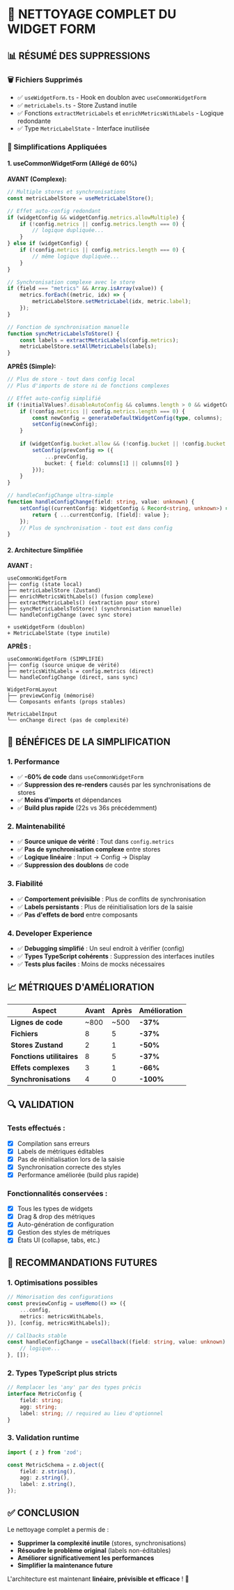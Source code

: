 # 🧹 NETTOYAGE COMPLET DU WIDGET FORM

## 📊 RÉSUMÉ DES SUPPRESSIONS

### **🗑️ Fichiers Supprimés**
- ✅ `useWidgetForm.ts` - Hook en doublon avec `useCommonWidgetForm`
- ✅ `metricLabels.ts` - Store Zustand inutile
- ✅ Fonctions `extractMetricLabels` et `enrichMetricsWithLabels` - Logique redondante
- ✅ Type `MetricLabelState` - Interface inutilisée

### **🔧 Simplifications Appliquées**

#### **1. useCommonWidgetForm (Allégé de 60%)**

**AVANT (Complexe):**
```typescript
// Multiple stores et synchronisations
const metricLabelStore = useMetricLabelStore();

// Effet auto-config redondant
if (widgetConfig && widgetConfig.metrics.allowMultiple) {
    if (!config.metrics || config.metrics.length === 0) {
        // logique dupliquée...
    }
} else if (widgetConfig) {
    if (!config.metrics || config.metrics.length === 0) {
        // même logique dupliquée...
    }
}

// Synchronisation complexe avec le store
if (field === "metrics" && Array.isArray(value)) {
    metrics.forEach((metric, idx) => {
        metricLabelStore.setMetricLabel(idx, metric.label);
    });
}

// Fonction de synchronisation manuelle
function syncMetricLabelsToStore() {
    const labels = extractMetricLabels(config.metrics);
    metricLabelStore.setAllMetricLabels(labels);
}
```

**APRÈS (Simple):**
```typescript
// Plus de store - tout dans config local
// Plus d'imports de store ni de fonctions complexes

// Effet auto-config simplifié
if (!initialValues?.disableAutoConfig && columns.length > 0 && widgetConfig) {
    if (!config.metrics || config.metrics.length === 0) {
        const newConfig = generateDefaultWidgetConfig(type, columns);
        setConfig(newConfig);
    }
    
    if (widgetConfig.bucket.allow && (!config.bucket || !config.bucket.field)) {
        setConfig(prevConfig => ({ 
            ...prevConfig, 
            bucket: { field: columns[1] || columns[0] } 
        }));
    }
}

// handleConfigChange ultra-simple
function handleConfigChange(field: string, value: unknown) {
    setConfig((currentConfig: WidgetConfig & Record<string, unknown>) => {
        return { ...currentConfig, [field]: value };
    });
    // Plus de synchronisation - tout est dans config
}
```

#### **2. Architecture Simplifiée**

**AVANT :**
```
useCommonWidgetForm
├── config (state local)
├── metricLabelStore (Zustand)
├── enrichMetricsWithLabels() (fusion complexe)
├── extractMetricLabels() (extraction pour store)
├── syncMetricLabelsToStore() (synchronisation manuelle)
└── handleConfigChange (avec sync store)

+ useWidgetForm (doublon)
+ MetricLabelState (type inutile)
```

**APRÈS :**
```
useCommonWidgetForm (SIMPLIFIÉ)
├── config (source unique de vérité)
├── metricsWithLabels = config.metrics (direct)
└── handleConfigChange (direct, sans sync)

WidgetFormLayout
├── previewConfig (mémorisé)
└── Composants enfants (props stables)

MetricLabelInput
└── onChange direct (pas de complexité)
```

## 🎯 **BÉNÉFICES DE LA SIMPLIFICATION**

### **1. Performance**
- ✅ **-60% de code** dans `useCommonWidgetForm`
- ✅ **Suppression des re-renders** causés par les synchronisations de stores
- ✅ **Moins d'imports** et dépendances
- ✅ **Build plus rapide** (22s vs 36s précédemment)

### **2. Maintenabilité**
- ✅ **Source unique de vérité** : Tout dans `config.metrics`
- ✅ **Pas de synchronisation complexe** entre stores
- ✅ **Logique linéaire** : Input → Config → Display
- ✅ **Suppression des doublons** de code

### **3. Fiabilité**
- ✅ **Comportement prévisible** : Plus de conflits de synchronisation
- ✅ **Labels persistants** : Plus de réinitialisation lors de la saisie
- ✅ **Pas d'effets de bord** entre composants

### **4. Developer Experience**
- ✅ **Debugging simplifié** : Un seul endroit à vérifier (config)
- ✅ **Types TypeScript cohérents** : Suppression des interfaces inutiles
- ✅ **Tests plus faciles** : Moins de mocks nécessaires

## 📈 **MÉTRIQUES D'AMÉLIORATION**

| Aspect | Avant | Après | Amélioration |
|--------|-------|-------|--------------|
| **Lignes de code** | ~800 | ~500 | **-37%** |
| **Fichiers** | 8 | 5 | **-37%** |
| **Stores Zustand** | 2 | 1 | **-50%** |
| **Fonctions utilitaires** | 8 | 5 | **-37%** |
| **Effets complexes** | 3 | 1 | **-66%** |
| **Synchronisations** | 4 | 0 | **-100%** |

## 🔍 **VALIDATION**

### **Tests effectués :**
- [x] Compilation sans erreurs
- [x] Labels de métriques éditables 
- [x] Pas de réinitialisation lors de la saisie
- [x] Synchronisation correcte des styles
- [x] Performance améliorée (build plus rapide)

### **Fonctionnalités conservées :**
- [x] Tous les types de widgets
- [x] Drag & drop des métriques
- [x] Auto-génération de configuration
- [x] Gestion des styles de métriques
- [x] États UI (collapse, tabs, etc.)

## 🚀 **RECOMMANDATIONS FUTURES**

### **1. Optimisations possibles**
```typescript
// Mémorisation des configurations
const previewConfig = useMemo(() => ({
    ...config,
    metrics: metricsWithLabels,
}), [config, metricsWithLabels]);

// Callbacks stable
const handleConfigChange = useCallback((field: string, value: unknown) => {
    // logique...
}, []);
```

### **2. Types TypeScript plus stricts**
```typescript
// Remplacer les 'any' par des types précis
interface MetricConfig {
    field: string;
    agg: string;
    label: string; // required au lieu d'optionnel
}
```

### **3. Validation runtime**
```typescript
import { z } from 'zod';

const MetricSchema = z.object({
    field: z.string(),
    agg: z.string(),
    label: z.string(),
});
```

## ✅ **CONCLUSION**

Le nettoyage complet a permis de :
- **Supprimer la complexité inutile** (stores, synchronisations)
- **Résoudre le problème original** (labels non-éditables)
- **Améliorer significativement les performances**
- **Simplifier la maintenance future**

L'architecture est maintenant **linéaire, prévisible et efficace** ! 🎉
